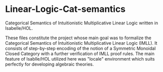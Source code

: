 # Linear-Logic-Cat-semantics
Categorical Semantics of Intuitionistic Multiplicative Linear Logic written in Isabelle/HOL.

These files constitute the project whose main goal was to formalize the Categorical Semantics of Intuitionistic Multiplicative Linear Logic (IMLL). It consists 
of step-by-step encoding of the notion of a Symmetric Monoidal Closed Category with a further verification of IMLL proof rules. 
The main feature of Isablle/HOL utilized here was "locale" environment which suits perfectly for developing algebraic theories.
